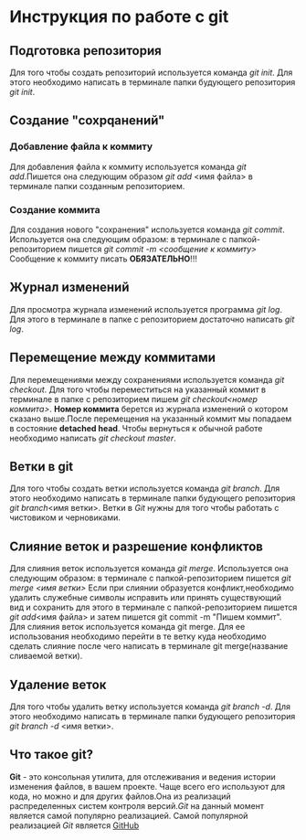 # Инструкция по работе с git

## Подготовка репозитория
Для того чтобы создать репозиторий используется команда *git init*. Для этого необходимо написать в терминале папки будующего репозитория *git init*.

## Создание "сохрqанений"

### Добавление файла к коммиту

Для добавления файла к коммиту используется команда *git add*.Пишется она следующим образом *git add* <имя файла> в терминале папки созданным репозиторием.

### Создание коммита

Для создания нового "сохранения" используется команда *git commit*. Используется она следующим образом: в терминале с папкой-репозиторием пишется *git commit -m <сообщение к коммиту>* Сообщение к коммиту писать **ОБЯЗАТЕЛЬНО**!!!

## Журнал изменений
Для просмотра журнала изменений используется программа *git log*. Для этого в терминале в папке с репозиторием достаточно написать *git log*.

## Перемещение между коммитами
Для перемещениями между сохранениями используется команда *git checkout*. Для того чтобы переместиться на указанный коммит в терминале в папке с репозиторием пишем *git checkout<номер коммита>*. **Номер коммита** берется из журнала изменений о котором сказано выше.После перемещения на указанный коммит мы попадаем в состояние **detached head**. Чтобы вернуться к обычной работе необходимо написать *git checkout master*.

## Ветки в git
Для того чтобы создать ветки используется команда *git branch*. Для этого необходимо написать в терминале папки будующего репозитория *git branch*<имя ветки>.
Ветки в *Git* нужны для того чтобы работать с чистовиком и черновиками.
## Слияние веток и разрешение конфликтов
Для слияния веток используется команда  *git merge*. Используется она следующим образом: в терминале с папкой-репозиторием пишется *git merge <имя ветки>* Если при слиянии образуется конфликт,необходимо удалить служебные символы исправить или принять существующий вид и сохранить для этого в терминале с папкой-репозиторием пишется *git add*<имя файла> и затем пишется git commit -m "Пишем коммит". Для слияния веток используется команда git merge. Для ее использования необходимо перейти в те ветку куда необходимо сделать слияние после чего написать в терминале git merge(название сливаемой ветки).

## Удаление веток
Для того чтобы удалить ветку  используется команда *git branch -d*. Для этого необходимо написать в терминале папки будующего репозитория *git branch -d* <имя ветки>.

## Что такое git?

**Git** - это консольная утилита, для отслеживания и ведения истории изменения файлов, в вашем проекте. Чаще всего его используют для кода, но можно и для других файлов.Она из реализаций распределенных систем контроля версий.*Git* на данный момент является самой популярно реализацией. Самой популярной реализацией *Git*  является [GitHub](https://github.com)

